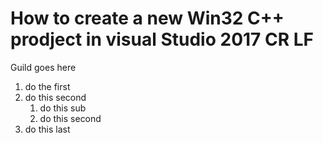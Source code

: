 # How to create a new Win32 C++ prodject in visual Studio 2017 CR LF 
Guild goes here
1. do the first
2. do this second
	1. do this sub
	2. do this second
3. do this last

